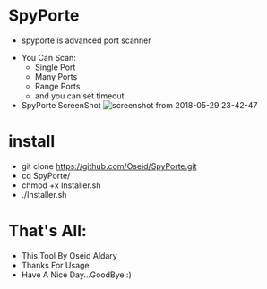 # SpyPorte
  * spyporte is advanced port scanner
   - You Can Scan:
     * Single Port
     * Many Ports
     * Range Ports
     * and you can set timeout
   - SpyPorte ScreenShot
   ![screenshot from 2018-05-29 23-42-47](https://user-images.githubusercontent.com/29546157/40684492-0478c4d6-6381-11e8-893f-3ee9655882d1.png)
   
# install
* git clone https://github.com/Oseid/SpyPorte.git
* cd SpyPorte/
* chmod +x Installer.sh
* ./Installer.sh

# That's All:
   * This Tool By Oseid Aldary
   * Thanks For Usage
   * Have A Nice Day...GoodBye :)
